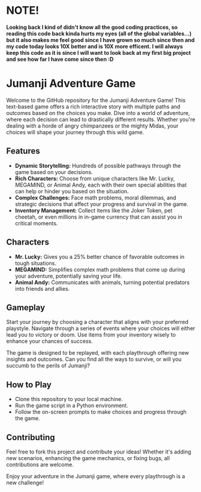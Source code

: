 # NOTE!
**Looking back I kind of didn't know all the good coding practices, so reading this code back kinda hurts my eyes (all of the global variables...) but it also makes me feel good since I have grown so much since then and my code today looks 10X better and is 10X more efficent. I will always keep this code as it is since I will want to look back at my first big project and see how far I have come since then :D**

# Jumanji Adventure Game

Welcome to the GitHub repository for the Jumanji Adventure Game! This text-based game offers a rich interactive story with multiple paths and outcomes based on the choices you make. Dive into a world of adventure, where each decision can lead to drastically different results. Whether you're dealing with a horde of angry chimpanzees or the mighty Midas, your choices will shape your journey through this wild game.

## Features

- **Dynamic Storytelling:** Hundreds of possible pathways through the game based on your decisions.
- **Rich Characters:** Choose from unique characters like Mr. Lucky, MEGAMIND, or Animal Andy, each with their own special abilities that can help or hinder you based on the situation.
- **Complex Challenges:** Face math problems, moral dilemmas, and strategic decisions that affect your progress and survival in the game.
- **Inventory Management:** Collect items like the Joker Token, pet cheetah, or even millions in in-game currency that can assist you in critical moments.

## Characters

- **Mr. Lucky:** Gives you a 25% better chance of favorable outcomes in tough situations.
- **MEGAMIND:** Simplifies complex math problems that come up during your adventure, potentially saving your life.
- **Animal Andy:** Communicates with animals, turning potential predators into friends and allies.

## Gameplay

Start your journey by choosing a character that aligns with your preferred playstyle. Navigate through a series of events where your choices will either lead you to victory or doom. Use items from your inventory wisely to enhance your chances of success. 

The game is designed to be replayed, with each playthrough offering new insights and outcomes. Can you find all the ways to survive, or will you succumb to the perils of Jumanji?

## How to Play

- Clone this repository to your local machine.
- Run the game script in a Python environment.
- Follow the on-screen prompts to make choices and progress through the game.

## Contributing

Feel free to fork this project and contribute your ideas! Whether it's adding new scenarios, enhancing the game mechanics, or fixing bugs, all contributions are welcome.


Enjoy your adventure in the Jumanji game, where every playthrough is a new challenge!
